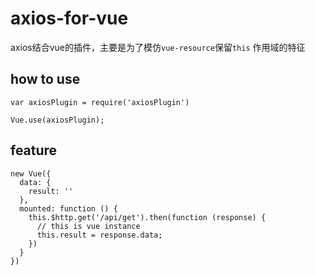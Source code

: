 # axios-for-vue
axios结合vue的插件，主要是为了模仿`vue-resource`保留`this` 作用域的特征

## how to use
```
var axiosPlugin = require('axiosPlugin')

Vue.use(axiosPlugin);
```

## feature
```
new Vue({
  data: {
    result: '' 
  },
  mounted: function () {
    this.$http.get('/api/get').then(function (response) {
      // this is vue instance
      this.result = response.data; 
    })
  }
})
```

